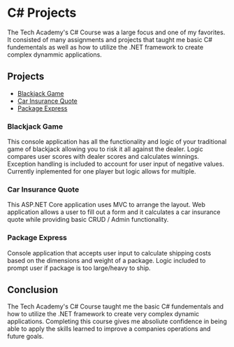 # C# Projects

The Tech Academy's C# Course was a large focus and one of my favorites. It consisted of many assignments and projects that taught me basic C# fundementals as well as how to utilize the .NET framework to create complex dynammic applications.


## Projects

* [Blackjack Game](https://github.com/pbanks74/C-Sharp-.NET-Projects/tree/master/BlackJack)
* [Car Insurance Quote](https://github.com/pbanks74/C-Sharp-.NET-Projects/tree/master/CarInsurance)
* [Package Express](https://github.com/pbanks74/C-Sharp-.NET-Projects/tree/master/PackageExpress)

### Blackjack Game
This console application has all the functionality and logic of your traditional game of blackjack allowing you to risk it all against the dealer. Logic compares user scores with dealer scores and calculates winnings. Exception handling is included to account for user input of negative values. Currently inplemented for one player but logic allows for multiple.

### Car Insurance Quote
This ASP.NET Core application uses MVC to arrange the layout. Web application allows a user to fill out a form and it calculates a car insurance quote while providing basic CRUD / Admin functionality.

### Package Express
Console application that accepts user input to calculate shipping costs based on the dimensions and weight of a package. Logic included to prompt user if package is too large/heavy to ship.

## Conclusion
The Tech Academy's C# Course taught me the basic C# fundementals and how to utilize the .NET framework to create very complex dynamic applications. Completing this course gives me absoliute confidence in being able to apply the skills learned to improve a companies operations and future goals.
